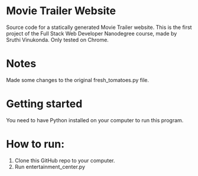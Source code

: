# Movie Trailer Website
Source code for a statically generated Movie Trailer website. This is the first project of the Full Stack Web Developer Nanodegree course, made by Sruthi Vinukonda. 
Only tested on Chrome.
# Notes
Made some changes to the original fresh_tomatoes.py file.
# Getting started
You need to have Python installed on your computer to run this program.
# How to run:
1. Clone this GitHub repo to your computer.
2. Run entertainment_center.py
